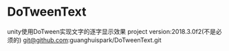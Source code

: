 # DoTweenText
unity使用DoTween实现文字的逐字显示效果
project version:2018.3.0f2(不是必须的)
git@github.com:guanghuispark/DoTweenText.git
